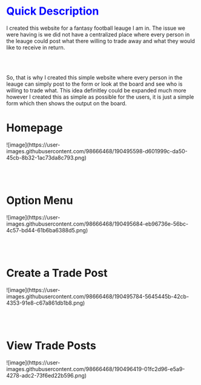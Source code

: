 <h1 style="color:blue">Quick Description</h1>
<div>I created this website for a fantasy football leauge I am in. The issue we were having is we did not have a centralized place where every person in the leauge could post what there willing to trade away and what they would like to receive in return. </div>

<br></br>

<div>So, that is why I created this simple website where every person in the leauge can simply post to the form or look at the board and see who is willing to trade what. This idea definitley could be expanded much more however I created this as simple as possible for the users, it is just a simple form which then shows the output on the board.</div>



<h1>Homepage</h1>
![image](https://user-images.githubusercontent.com/98666468/190495598-d601999c-da50-45cb-8b32-1ac73da8c793.png)


<br></br>

<h1>Option Menu</h1>
![image](https://user-images.githubusercontent.com/98666468/190495684-eb96736e-56bc-4c57-bd44-61b6ba6388d5.png)


<br></br>

<h1>Create a Trade Post</h1>
![image](https://user-images.githubusercontent.com/98666468/190495784-5645445b-42cb-4353-91e8-c67a861db1b8.png)

<br></br>

<h1>View Trade Posts</h1>
![image](https://user-images.githubusercontent.com/98666468/190496419-01fc2d96-e5a9-4278-adc2-73f6ed22b596.png)
